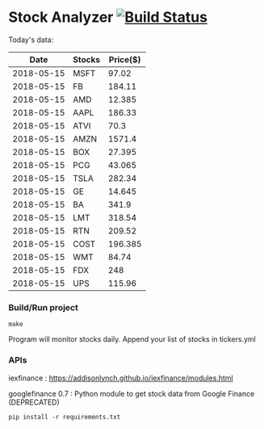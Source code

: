 # Stock Analyzer [![Build Status](https://travis-ci.org/ogoyal/StockAnalyzer.svg?branch=master)](https://travis-ci.org/ogoyal/StockAnalyzer)

Today's data:

| Date| Stocks| Price($) | 
| --- | --- | ---  | 
| 2018-05-15| MSFT| 97.02 | 
| 2018-05-15| FB| 184.11 | 
| 2018-05-15| AMD| 12.385 | 
| 2018-05-15| AAPL| 186.33 | 
| 2018-05-15| ATVI| 70.3 | 
| 2018-05-15| AMZN| 1571.4 | 
| 2018-05-15| BOX| 27.395 | 
| 2018-05-15| PCG| 43.065 | 
| 2018-05-15| TSLA| 282.34 | 
| 2018-05-15| GE| 14.645 | 
| 2018-05-15| BA| 341.9 | 
| 2018-05-15| LMT| 318.54 | 
| 2018-05-15| RTN| 209.52 | 
| 2018-05-15| COST| 196.385 | 
| 2018-05-15| WMT| 84.74 | 
| 2018-05-15| FDX| 248 | 
| 2018-05-15| UPS| 115.96 | 

### Build/Run project

```
make
```

Program will monitor stocks daily. Append your list of stocks in tickers.yml

### APIs
iexfinance : https://addisonlynch.github.io/iexfinance/modules.html

googlefinance 0.7 : Python module to get stock data from Google Finance (DEPRECATED)

```
pip install -r requirements.txt
```
